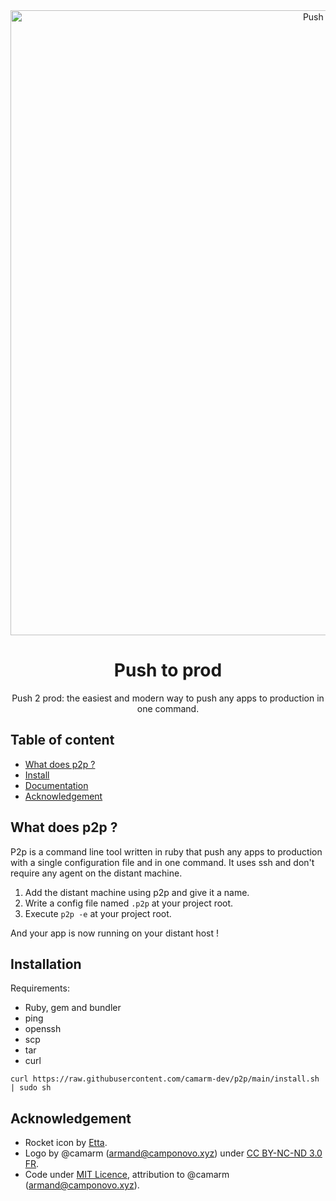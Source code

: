 <div align="center">

<img width="1000" src=".github/header.png" alt="Push 2 Prod">

# Push to prod
Push 2 prod: the easiest and modern way to push any apps to production in one command.

</div>

## Table of content
- [What does p2p ?](#what-does-p2p-)
- [Install](#installation)
- [Documentation](https://github.com/camarm-dev/p2p/blob/main/DOCUMENTATION.md)
- [Acknowledgement](#acknowledgement)

## What does p2p ?
P2p is a command line tool written in ruby that push any apps to production with a single configuration file and in one command.
It uses ssh and don't require any agent on the distant machine.

1. Add the distant machine using p2p and give it a name.
2. Write a config file named `.p2p` at your project root.
3. Execute `p2p -e` at your project root.

And your app is now running on your distant host !


## Installation
Requirements:
- Ruby, gem and bundler
- ping
- openssh
- scp
- tar
- curl
```shell
curl https://raw.githubusercontent.com/camarm-dev/p2p/main/install.sh | sudo sh
```

## Acknowledgement
- Rocket icon by [Etta](https://www.svgrepo.com/author/Etta/).
- Logo by @camarm (armand@camponovo.xyz) under [CC BY-NC-ND 3.0 FR](https://creativecommons.org/licenses/by-nc-nd/3.0/fr/).
- Code under [MIT Licence](https://github.com/camarm-dev/p2p/blob/main/LICENCE), attribution to @camarm (armand@camponovo.xyz).
